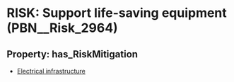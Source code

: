 # RISK: __Support life-saving equipment__ (PBN__Risk_2964)

## Property: has_RiskMitigation

* [Electrical infrastructure](PBN__Mitigation_1215)

